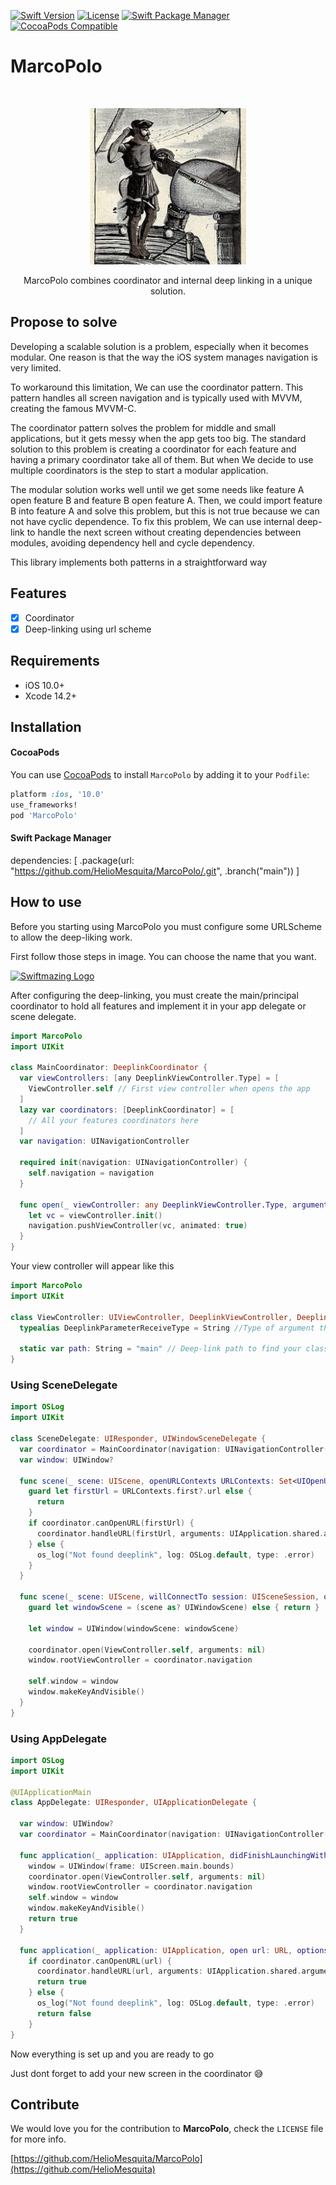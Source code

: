 [![Swift Version][swift-image]][swift-url]
[![License][license-image]][license-url]
[![Swift Package Manager](https://img.shields.io/badge/Swift_Package_Manager-compatible-orange?style=flat-square)](https://img.shields.io/badge/Swift_Package_Manager-compatible-orange?style=flat-square)
[![CocoaPods Compatible](https://img.shields.io/badge/Cocoapods-compatible-orange?style=flat-square)](https://img.shields.io/badge/Cocoapods-compatible-orange?style=flat-square)  

# MarcoPolo
<br />
<p align="center">
  <a href="https://github.com/HelioMesquita/MarcoPolo/blob/main/images/marcopolo.png">
  <img src="https://github.com/HelioMesquita/MarcoPolo/blob/main/images/marcopolo.png?raw=true" alt="Swiftmazing Logo" width="250" height="250">
  </a>
  <p align="center">
    MarcoPolo combines coordinator and internal deep linking in a unique solution.
  </p>
</p>

## Propose to solve

Developing a scalable solution is a problem, especially when it becomes modular. One reason is that the way the iOS system manages navigation is very limited.

To workaround this limitation, We can use the coordinator pattern. This pattern handles all screen navigation and is typically used with MVVM, creating the famous MVVM-C. 

The coordinator pattern solves the problem for middle and small applications, but it gets messy when the app gets too big. The standard solution to this problem is creating a coordinator for each feature and having a primary coordinator take all of them. But when We decide to use multiple coordinators is the step to start a modular application. 

The modular solution works well until we get some needs like feature A open feature B and feature B open feature A. Then, we could import feature B into feature A and solve this problem, but this is not true because we can not have cyclic dependence. To fix this problem, We can use internal deep-link to handle the next screen without creating dependencies between modules, avoiding dependency hell and cycle dependency.

This library implements both patterns in a straightforward way 

## Features

- [x] Coordinator
- [x] Deep-linking using url scheme

## Requirements

- iOS 10.0+
- Xcode 14.2+

## Installation

#### CocoaPods
You can use [CocoaPods](http://cocoapods.org/) to install `MarcoPolo` by adding it to your `Podfile`:

```ruby
platform :ios, '10.0'
use_frameworks!
pod 'MarcoPolo'
```

#### Swift Package Manager
dependencies: [
    .package(url: "https://github.com/HelioMesquita/MarcoPolo/.git", .branch("main"))
]

## How to use

Before you starting using MarcoPolo you must configure some URLScheme to allow the deep-liking work.

First follow those steps in image. You can choose the name that you want.

<a href="https://miro.medium.com/v2/resize:fit:4800/format:webp/1*2wMikUaE4EEZFr3MABGaiQ.png">
  <img src="https://miro.medium.com/v2/resize:fit:4800/format:webp/1*2wMikUaE4EEZFr3MABGaiQ.png" alt="Swiftmazing Logo">
  </a>

After configuring the deep-linking, you must create the main/principal coordinator to hold all features and implement it in your app delegate or scene delegate.

```swift
import MarcoPolo
import UIKit

class MainCoordinator: DeeplinkCoordinator {
  var viewControllers: [any DeeplinkViewController.Type] = [
    ViewController.self // First view controller when opens the app
  ]
  lazy var coordinators: [DeeplinkCoordinator] = [
    // All your features coordinators here
  ]
  var navigation: UINavigationController

  required init(navigation: UINavigationController) {
    self.navigation = navigation
  }

  func open(_ viewController: any DeeplinkViewController.Type, arguments: Any?) {
    let vc = viewController.init()
    navigation.pushViewController(vc, animated: true)
  }
}
```

Your view controller will appear like this

```swift
import MarcoPolo
import UIKit

class ViewController: UIViewController, DeeplinkViewController, DeeplinkOpener {
  typealias DeeplinkParameterReceiveType = String //Type of argument that deep-link will add in your class

  static var path: String = "main" // Deep-link path to find your class
}
```

### Using SceneDelegate

```swift
import OSLog
import UIKit

class SceneDelegate: UIResponder, UIWindowSceneDelegate {
  var coordinator = MainCoordinator(navigation: UINavigationController())
  var window: UIWindow?

  func scene(_ scene: UIScene, openURLContexts URLContexts: Set<UIOpenURLContext>) {
    guard let firstUrl = URLContexts.first?.url else {
      return
    }
    if coordinator.canOpenURL(firstUrl) {
      coordinator.handleURL(firstUrl, arguments: UIApplication.shared.arguments)
    } else {
      os_log("Not found deeplink", log: OSLog.default, type: .error)
    }
  }

  func scene(_ scene: UIScene, willConnectTo session: UISceneSession, options connectionOptions: UIScene.ConnectionOptions) {
    guard let windowScene = (scene as? UIWindowScene) else { return }

    let window = UIWindow(windowScene: windowScene)

    coordinator.open(ViewController.self, arguments: nil)
    window.rootViewController = coordinator.navigation

    self.window = window
    window.makeKeyAndVisible()
  }
}
```

### Using AppDelegate

```swift
import OSLog
import UIKit

@UIApplicationMain
class AppDelegate: UIResponder, UIApplicationDelegate {

  var window: UIWindow?
  var coordinator = MainCoordinator(navigation: UINavigationController())
  
  func application(_ application: UIApplication, didFinishLaunchingWithOptions launchOptions: [UIApplicationLaunchOptionsKey: Any]?) -> Bool {
    window = UIWindow(frame: UIScreen.main.bounds)
    coordinator.open(ViewController.self, arguments: nil)
    window.rootViewController = coordinator.navigation
    self.window = window
    window.makeKeyAndVisible()
    return true
  }

  func application(_ application: UIApplication, open url: URL, options: [UIApplicationOpenURLOptionsKey : Any] = [:]) -> Bool {
    if coordinator.canOpenURL(url) {
      coordinator.handleURL(url, arguments: UIApplication.shared.arguments)
      return true
    } else {
      os_log("Not found deeplink", log: OSLog.default, type: .error)
      return false
    }
}
```

Now everything is set up and you are ready to go

Just dont forget to add your new screen in the coordinator 😅

## Contribute

We would love you for the contribution to **MarcoPolo**, check the ``LICENSE`` file for more info.

[https://github.com/HelioMesquita/MarcoPolo](https://github.com/HelioMesquita)

[swift-image]:https://img.shields.io/badge/swift-5.X-orange.svg
[swift-url]: https://swift.org/
[license-image]: https://img.shields.io/badge/License-MIT-blue.svg
[license-url]: LICENSE